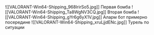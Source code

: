 ![[VALORANT-Win64-Shipping_968lrirSo5.jpg]]
Первая бомба
![[VALORANT-Win64-Shipping_Ta8WgNV3CQ.jpg]]
Вторая бомба
![[VALORANT-Win64-Shipping_gYr6g6yX1V.jpg]]
Аларм бот примерно посередине
![[VALORANT-Win64-Shipping_xruLjjdENc.jpg]]
Турель по ситуации
